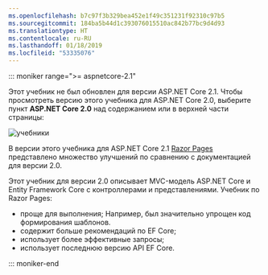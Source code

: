 ```yaml
---
ms.openlocfilehash: b7c97f3b329bea452e1f49c351231f92310c97b5
ms.sourcegitcommit: 184ba5b44d1c393076015510ac842b77bc9d4d93
ms.translationtype: HT
ms.contentlocale: ru-RU
ms.lasthandoff: 01/18/2019
ms.locfileid: "53335076"
---
```

::: moniker range=">= aspnetcore-2.1"

Этот учебник не был обновлен для версии ASP.NET Core 2.1. Чтобы просмотреть версию этого учебника для ASP.NET Core 2.0, выберите пункт **ASP.NET Core 2.0** над содержанием или в верхней части страницы:

![учебники ](~//data/ef-rp/read-related-data/_static/2.1.png)

В версии этого учебника для ASP.NET Core 2.1 [Razor Pages](xref:data/ef-rp/intro) представлено множество улучшений по сравнению с документацией для версии 2.0.

Этот учебник для версии 2.0 описывает MVC-модель ASP.NET Core и Entity Framework Core с контроллерами и представлениями. Учебник по Razor Pages:

* проще для выполнения; Например, был значительно упрощен код формирования шаблонов.
* содержит больше рекомендаций по EF Core;
* использует более эффективные запросы;
* использует последнюю версию API EF Core.

::: moniker-end
